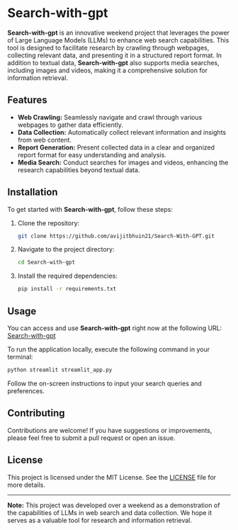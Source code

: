 # Search-with-gpt

**Search-with-gpt** is an innovative weekend project that leverages the power of Large Language Models (LLMs) to enhance web search capabilities. This tool is designed to facilitate research by crawling through webpages, collecting relevant data, and presenting it in a structured report format. In addition to textual data, **Search-with-gpt** also supports media searches, including images and videos, making it a comprehensive solution for information retrieval.

## Features

- **Web Crawling:** Seamlessly navigate and crawl through various webpages to gather data efficiently.
- **Data Collection:** Automatically collect relevant information and insights from web content.
- **Report Generation:** Present collected data in a clear and organized report format for easy understanding and analysis.
- **Media Search:** Conduct searches for images and videos, enhancing the research capabilities beyond textual data.

## Installation

To get started with **Search-with-gpt**, follow these steps:

1. Clone the repository:
   ```bash
   git clone https://github.com/avijitbhuin21/Search-With-GPT.git
   ```
2. Navigate to the project directory:
   ```bash
   cd Search-with-gpt
   ```
3. Install the required dependencies:
   ```bash
   pip install -r requirements.txt
   ```

## Usage

You can access and use **Search-with-gpt** right now at the following URL:
[Search-with-gpt](https://search-with-gpt-by-avijit.streamlit.app/)

To run the application locally, execute the following command in your terminal:

```bash
python streamlit streamlit_app.py
```

Follow the on-screen instructions to input your search queries and preferences.

## Contributing

Contributions are welcome! If you have suggestions or improvements, please feel free to submit a pull request or open an issue.

## License

This project is licensed under the MIT License. See the [LICENSE](LICENSE) file for more details.

---

**Note:** This project was developed over a weekend as a demonstration of the capabilities of LLMs in web search and data collection. We hope it serves as a valuable tool for research and information retrieval.
